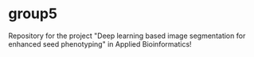 # group5
Repository for the project "Deep learning based image segmentation for enhanced seed phenotyping" in Applied Bioinformatics! 
